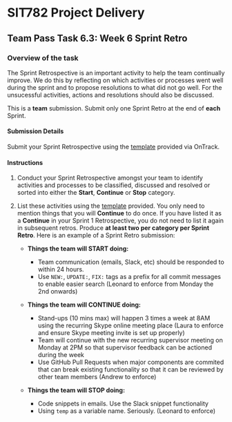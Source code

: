 <div id="banner"></div>

# SIT782 Project Delivery
## Team Pass Task 6.3: Week 6 Sprint Retro

### Overview of the task
The Sprint Retrospective is an important activity to help the team continually improve. We do this by reflecting on which activities or processes went well during the sprint and to propose resolutions to what did not go well. For the unsucessful activities, actions and resolutions should also be discussed.

This is a **team** submission. Submit only one Sprint Retro at the end of **each** Sprint.

#### Submission Details
Submit your Sprint Retrospective using the [template](https://deakin365.sharepoint.com/:f:/s/SIT782-t1-2018/EjtriPJQ6B1NuMrb9WI59oMB_UKn0Ui6ewP4ONJTzmFVLg?e=rp2vwG) provided via OnTrack.

#### Instructions

1. Conduct your Sprint Retrospective amongst your team to identify activities and processes to be classified, discussed and resolved or sorted into either the **Start**, **Continue** or **Stop** category.

2. List these activities using the [template](https://deakin365.sharepoint.com/:f:/s/SIT782-t1-2018/EjtriPJQ6B1NuMrb9WI59oMB_UKn0Ui6ewP4ONJTzmFVLg?e=rp2vwG) provided. You only need to mention things that you will **Continue** to do once. If you have listed it as a **Continue** in your Sprint 1 Retrospective, you do not need to list it again in subsequent retros. Produce **at least two per category per Sprint Retro**. Here is an example of a Sprint Retro submission:

    * **Things the team will START doing:**
        * Team communication (emails, Slack, etc) should be responded to within 24 hours.
        * Use `NEW:`, `UPDATE:`, `FIX:` tags as a prefix for all commit messages to enable easier search (Leonard to enforce from Monday the 2nd onwards)

    * **Things the team will CONTINUE doing:**
        * Stand-ups (10 mins max) will happen 3 times a week at 8AM using the recurring Skype online meeting place (Laura to enforce and ensure Skype meeting invite is set up properly)
        * Team will continue with the new recurring supervisor meeting on Monday at 2PM so that supervisor feedback can be actioned during the week
        * Use GitHub Pull Requests when major components are commited that can break existing functionality so that it can be reviewed by other team members (Andrew to enforce)

    * **Things the team will STOP doing:**
        * Code snippets in emails. Use the Slack snippet functionality
        * Using `temp` as a variable name. Seriously. (Leonard to enforce)


<div style="page-break-after:always;"></div>
